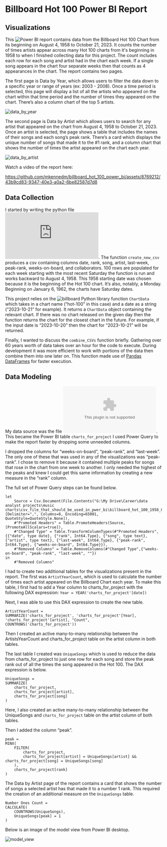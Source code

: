 # Billboard Hot 100 Power BI Report
## Visualizations

This ![Power BI report](https://github.com/mkennedm/billboard_hot_100_power_bi/blob/main/billboard_charts.pbix) contains data from the Billboard Hot 100 Chart from its beginning on August 4, 1958 to October 21, 2023. It counts the number of times artists appear across many Hot 100 charts from it's beginning in 1958 to when I finished collecting data for this project. The count includes each row for each song and artist had in the chart each week. If a single song appears in the chart four separate weeks then that counts as 4 appearances in the chart. The report contains two pages.

The first page is Data by Year, which allows users to filter the data down to a specific year or range of years (ex: 2003 - 2008). Once a time period is selected, this page will display a list of all the artists who appeared on the chart within that time period and the number of times they appeared on the chart. There’s also a column chart of the top 5 artists.

![data_by_year](https://github.com/mkennedm/billboard_hot_100_power_bi/assets/8769212/85d819e1-7d8e-42bd-85ca-ca96395c8167)


The second page is Data by Artist which allows users to search for any artist that appeared on the chart from August 4, 1958 to October 21, 2023. Once an artist is selected, the page shows a table that includes the names of their songs and each song’s peak rank. There’s a card which displays the unique number of songs that made it to the #1 rank, and a column chart that shows the number of times the artist appeared on the chart each year.

![data_by_artist](https://github.com/mkennedm/billboard_hot_100_power_bi/assets/8769212/adebfb26-38b2-43ca-a67d-d7e4715bad7a)

Watch a video of the report here:

https://github.com/mkennedm/billboard_hot_100_power_bi/assets/8769212/43b9cd83-9347-40e3-a0a2-6be82587d7d8


## Data Collection

I started by writing the python file ![get_recent_charts.csv](https://github.com/mkennedm/billboard_hot_100_power_bi/blob/main/get_recent_charts.py). The function `create_new_csv` produces a csv containing columns date, rank, song, artist, last-week, peak-rank, weeks-on-board, and collaborators. 100 rows are populated for each week starting with the most recent Saturday the function is run and works backward to August 4, 1958. This 1958 starting date was chosen because it is the beginning of the Hot 100 chart. It’s also, notably, a Monday. Beginning on January 6, 1962, the charts have Saturday dates.

This project relies on the ![billboard Python library](https://github.com/guoguo12/billboard-charts) function `ChartData` which takes in a chart name (“hot-100” in this case) and a date as a string (“2023-10-21” for example). It returns a `ChartData` object containing the relevant chart. If there was no chart released on the given day then the function returns the chart for the closest chart in the future. For example, if the input date is “2023-10-20” then the chart for “2023-10-21” will be returned.

Finally, I wanted to discuss the `combine_CSVs` function briefly. Gathering over 60 years worth of data takes over an hour for the code to execute. During development it was more efficient to work with portions of the data then combine them into one later on. This function made use of [Pandas DataFrames](https://pandas.pydata.org/pandas-docs/stable/reference/api/pandas.DataFrame.html) for faster execution.

## Data Modeling

My data source was the file ![billboard_hot_100_1958_08_04_to_2023_10_21.csv](https://github.com/mkennedm/billboard_hot_100_power_bi/blob/main/billboard_hot_100_1958_08_04_to_2023_10_21.csv). This became the Power BI table `charts_for_project` I used Power Query to make the report faster by dropping some unneeded columns.

I dropped the columns for “weeks-on-board”, “peak-rank”, and “last-week”. The only one of these that was used in any of the visualizations was “peak-rank”. I chose to remove it because it contained multiple peaks for songs that rose in the chart from one week to another. I only needed the highest of the peaks and knew I could get this same information by creating a new measure in the “rank” column.

The full set of Power Query steps can be found below.
```
let
    Source = Csv.Document(File.Contents("G:\My Drive\Career\data analyst projects\music charts\csv_file_that_should_be_used_in_pwer_bi\billboard_hot_100_1958_08_04_to_2023_10_21.csv"),[Delimiter=",", Columns=8, Encoding=65001, QuoteStyle=QuoteStyle.None]),
    #"Promoted Headers" = Table.PromoteHeaders(Source, [PromoteAllScalars=true]),
    #"Changed Type" = Table.TransformColumnTypes(#"Promoted Headers",{{"date", type date}, {"rank", Int64.Type}, {"song", type text}, {"artist", type text}, {"last-week", Int64.Type}, {"peak-rank", Int64.Type}, {"weeks-on-board", Int64.Type}}),
    #"Removed Columns" = Table.RemoveColumns(#"Changed Type",{"weeks-on-board", "peak-rank", "last-week", ""})
in
    #"Removed Columns"
```

I had to create two additional tables for the visualizations present in the report. The first was `ArtistYearCount`, which is used to calculate the number of times each artist appeared on the Billboard Chart each year. To make this table, I first had to add a Year column to charts_for_project with the following DAX expression: `Year = YEAR('charts_for_project'[date])`

Next, I was able to use this DAX expression to create the new table.
```
ArtistYearCount =
SUMMARIZE('charts_for_project', 'charts_for_project'[Year], 'charts_for_project'[artist], "Count", COUNTROWS('charts_for_project'))
```

Then I created an active many-to-many relationship between the ArtistsYearCount and charts_for_project table on the artist column in both tables.


The last table I created was `UniqueSongs` which is used to reduce the data from charts_for_project to just one row for each song and store the peak rank out of all the times the song appeared in the Hot 100. The DAX expression is below.

```
UniqueSongs =
SUMMARIZE(
    charts_for_project,
    charts_for_project[artist],
    charts_for_project[song]
)
```

Here, I also created an active many-to-many relationship between the UniqueSongs and `charts_for_project` table on the artist column of both tables.

Then I added the column “peak”.

```
peak =
MINX(
    FILTER(
        charts_for_project,
        charts_for_project[artist] = UniqueSongs[artist] && charts_for_project[song] = UniqueSongs[song]
    ),
    charts_for_project[rank]
)
```

The Data by Artist page of the report contains a card that shows the number of songs a selected artist has that made it to a number 1 rank. This required the creation of an additional measure on the `UniqueSongs` table.

```
Number Ones Count =
CALCULATE(
    COUNTROWS(UniqueSongs),
    UniqueSongs[peak] = 1
)
```

Below is an image of the model view from Power BI desktop.

![model_view](https://github.com/mkennedm/billboard_hot_100_power_bi/assets/8769212/105dcf85-4783-41ab-9f21-a326e075556c)


